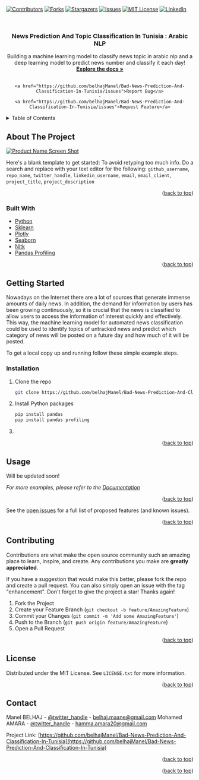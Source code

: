 <div id="top"></div>
<!--
*** Thanks for checking out the Best-README-Template. If you have a suggestion
*** that would make this better, please fork the repo and create a pull request
*** or simply open an issue with the tag "enhancement".
*** Don't forget to give the project a star!
*** Thanks again! Now go create something AMAZING! :D
-->



<!-- PROJECT SHIELDS -->
<!--
*** I'm using markdown "reference style" links for readability.
*** Reference links are enclosed in brackets [ ] instead of parentheses ( ).
*** See the bottom of this document for the declaration of the reference variables
*** for contributors-url, forks-url, etc. This is an optional, concise syntax you may use.
*** https://www.markdownguide.org/basic-syntax/#reference-style-links
-->
[![Contributors][contributors-shield]][contributors-url]
[![Forks][forks-shield]][forks-url]
[![Stargazers][stars-shield]][stars-url]
[![Issues][issues-shield]][issues-url]
[![MIT License][license-shield]][license-url]
[![LinkedIn][linkedin-shield]][linkedin-url]



<!-- PROJECT LOGO -->
<br />
<div align="center">
  <a href="https://github.com/belhajManel/Bad-News-Prediction-And-Classification-In-Tunisia">
  </a>

<h3 align="center">News Prediction And Topic Classification In Tunisia : Arabic NLP</h3>

  <p align="center">
    Building a machine learning model to classify news topic in arabic nlp and a deep learning model to predict news number and classify it each day!
    <br />
    <a href="https://github.com/belhajManel/Bad-News-Prediction-And-Classification-In-Tunisia"><strong>Explore the docs »</strong></a>
    <br />
    <br />
  
    <a href="https://github.com/belhajManel/Bad-News-Prediction-And-Classification-In-Tunisia/issues">Report Bug</a>
    ·
    <a href="https://github.com/belhajManel/Bad-News-Prediction-And-Classification-In-Tunisia/issues">Request Feature</a>
  </p>
</div>



<!-- TABLE OF CONTENTS -->
<details>
  <summary>Table of Contents</summary>
  <ol>
    <li>
      <a href="#about-the-project">About The Project</a>
      <ul>
        <li><a href="#built-with">Built With</a></li>
      </ul>
    </li>
    <li>
      <a href="#getting-started">Getting Started</a>
      <ul>
        <li><a href="#prerequisites">Prerequisites</a></li>
        <li><a href="#installation">Installation</a></li>
      </ul>
    </li>
    <li><a href="#usage">Usage</a></li>
    <li><a href="#roadmap">Roadmap</a></li>
    <li><a href="#contributing">Contributing</a></li>
    <li><a href="#license">License</a></li>
    <li><a href="#contact">Contact</a></li>
    <li><a href="#acknowledgments">Acknowledgments</a></li>
  </ol>
</details>



<!-- ABOUT THE PROJECT -->
## About The Project

[![Product Name Screen Shot][product-screenshot]](https://example.com)

Here's a blank template to get started: To avoid retyping too much info. Do a search and replace with your text editor for the following: `github_username`, `repo_name`, `twitter_handle`, `linkedin_username`, `email`, `email_client`, `project_title`, `project_description`

<p align="right">(<a href="#top">back to top</a>)</p>



### Built With

* [Python](https://python.org/)
* [Sklearn](https://scikit-learn.org/)
* [Plotly](https://plotly.com)
* [Seaborn](https://seaborn.pydata.org)
* [Nltk](https://nltk.org)
* [Pandas Profiling](https://pandas-profiling.github.io)


<p align="right">(<a href="#top">back to top</a>)</p>



<!-- GETTING STARTED -->
## Getting Started

Nowadays on the Internet there are a lot of  sources that generate immense amounts of  daily news. In addition, the demand for information by users has been growing continuously, so it is crucial that the news is  classified to allow users to access the information of interest quickly and effectively. 
This way, the machine learning model for  automated news classification could be used  to identify topics of untracked news and  predict which category of news will be posted 
on a future day and how much of it will be posted.


To get a local copy up and running follow these simple example steps.


### Installation


1. Clone the repo
   ```sh
   git clone https://github.com/belhajManel/Bad-News-Prediction-And-Classification-In-Tunisia.git
   ```
2. Install Python packages
   ```sh
   pip install pandas
   pip install pandas profiling
   ```
3. 
   ```

<p align="right">(<a href="#top">back to top</a>)</p>



<!-- USAGE EXAMPLES -->
## Usage

Will be updated soon!

_For more examples, please refer to the [Documentation](https://example.com)_

<p align="right">(<a href="#top">back to top</a>)</p>




See the [open issues](https://github.com/github_username/repo_name/issues) for a full list of proposed features (and known issues).

<p align="right">(<a href="#top">back to top</a>)</p>



<!-- CONTRIBUTING -->
## Contributing

Contributions are what make the open source community such an amazing place to learn, inspire, and create. Any contributions you make are **greatly appreciated**.

If you have a suggestion that would make this better, please fork the repo and create a pull request. You can also simply open an issue with the tag "enhancement".
Don't forget to give the project a star! Thanks again!

1. Fork the Project
2. Create your Feature Branch (`git checkout -b feature/AmazingFeature`)
3. Commit your Changes (`git commit -m 'Add some AmazingFeature'`)
4. Push to the Branch (`git push origin feature/AmazingFeature`)
5. Open a Pull Request

<p align="right">(<a href="#top">back to top</a>)</p>



<!-- LICENSE -->
## License

Distributed under the MIT License. See `LICENSE.txt` for more information.

<p align="right">(<a href="#top">back to top</a>)</p>



<!-- CONTACT -->
## Contact

Manel BELHAJ - [@twitter_handle](https://twitter.com/twitter_handle) - belhaj.maane@gmail.com
Mohamed AMARA - [@twitter_handle](https://twitter.com/twitter_handle) - hamma.amara20@gmail.com

Project Link: [https://github.com/belhajManel/Bad-News-Prediction-And-Classification-In-Tunisia](https://github.com/belhajManel/Bad-News-Prediction-And-Classification-In-Tunisia)

<p align="right">(<a href="#top">back to top</a>)</p>




<p align="right">(<a href="#top">back to top</a>)</p>



<!-- MARKDOWN LINKS & IMAGES -->
<!-- https://www.markdownguide.org/basic-syntax/#reference-style-links -->
[contributors-shield]: https://img.shields.io/github/contributors/github_username/repo_name.svg?style=for-the-badge
[contributors-url]: https://github.com/github_username/repo_name/graphs/contributors
[forks-shield]: https://img.shields.io/github/forks/github_username/repo_name.svg?style=for-the-badge
[forks-url]: https://github.com/github_username/repo_name/network/members
[stars-shield]: https://img.shields.io/github/stars/github_username/repo_name.svg?style=for-the-badge
[stars-url]: https://github.com/github_username/repo_name/stargazers
[issues-shield]: https://img.shields.io/github/issues/github_username/repo_name.svg?style=for-the-badge
[issues-url]: https://github.com/github_username/repo_name/issues
[license-shield]: https://img.shields.io/github/license/github_username/repo_name.svg?style=for-the-badge
[license-url]: https://github.com/github_username/repo_name/blob/master/LICENSE.txt
[linkedin-shield]: https://img.shields.io/badge/-LinkedIn-black.svg?style=for-the-badge&logo=linkedin&colorB=555
[linkedin-url]: https://linkedin.com/in/linkedin_username
[product-screenshot]: images/screenshot.png
